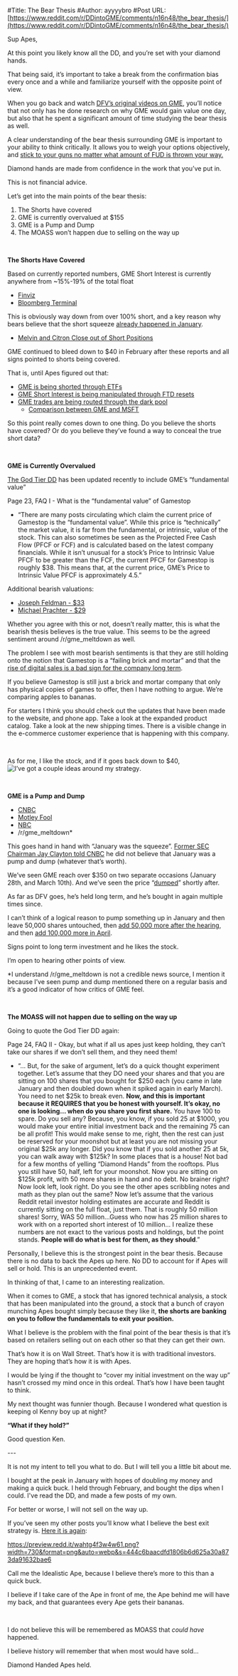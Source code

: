 #Title: The Bear Thesis
#Author: ayyyybro
#Post URL: [https://www.reddit.com/r/DDintoGME/comments/n16n48/the_bear_thesis/](https://www.reddit.com/r/DDintoGME/comments/n16n48/the_bear_thesis/)


Sup Apes,

At this point you likely know all the DD, and you’re set with your diamond hands.

That being said, it’s important to take a break from the confirmation bias every once and a while and familiarize yourself with the opposite point of view.

When you go back and watch [DFV’s original videos on GME](https://youtu.be/JWdWCtLMoU0), you’ll notice that not only has he done research on why GME would gain value one day, but also that he spent a significant amount of time studying the bear thesis as well.

A clear understanding of the bear thesis surrounding GME is important to your ability to think critically. It allows you to weigh your options objectively, and [stick to your guns no matter what amount of FUD is thrown your way.](https://www.reddit.com/r/wallstreetbets/comments/eoaua4/gamestop_2019_holiday_sales_down_275_yoy/fecbdv2?utm_source=share&utm_medium=web2x&context=3)

Diamond hands are made from confidence in the work that you’ve put in.

This is not financial advice.

Let’s get into the main points of the bear thesis:

1. The Shorts have covered
2. GME is currently overvalued at $155
3. GME is a Pump and Dump
4. The MOASS won’t happen due to selling on the way up

&#x200B;

**The Shorts Have Covered**

Based on currently reported numbers, GME Short Interest is currently anywhere from \~15%-19% of the total float

* [Finviz](https://finviz.com/quote.ashx?t=GME)
* [Bloomberg Terminal](https://www.reddit.com/r/DDintoGME/comments/mxasnb/gme_terminal_drop_4232021/)

This is obviously way down from over 100% short, and a key reason why bears believe that the short squeeze [already happened in January](https://www.bloomberg.com/news/articles/2021-02-01/gamestop-short-interest-plummets-in-a-sign-traders-are-covering).

* [Melvin and Citron Close out of Short Positions](https://www.bloomberg.com/news/articles/2021-01-27/melvin-capital-closes-out-its-gamestop-position-cnbc-reports#:~:text=Melvin%20Capital%20closed%20its%20position,%25%E2%80%9D%20in%20a%20YouTube%20video.)

GME continued to bleed down to $40 in February after these reports and all signs pointed to shorts being covered.

That is, until Apes figured out that:

* [GME is being shorted through ETFs](https://www.reddit.com/r/GME/comments/ljwo3v/serious_researchers_needed_now_i_think_i_know/)
* [GME Short Interest is being manipulated through FTD resets](https://www.reddit.com/r/GME/comments/mhv22h/the_si_is_fake_i_found_44000000_million_shorts/)
* [GME trades are being routed through the dark pool](https://www.reddit.com/r/Superstonk/comments/mpebkz/sells_through_the_major_exchanges_buys_through/)
   * [Comparison between GME and MSFT](https://www.reddit.com/r/Superstonk/comments/mq5598/a_lot_of_requests_to_post_a_comparison_of_level_2/)

So this point really comes down to one thing. Do you believe the shorts have covered? Or do you believe they’ve found a way to conceal the true short data?

&#x200B;

**GME is Currently Overvalued**

[The God Tier DD](https://iamnotafinancialadvisor.com/GME/) has been updated recently to include GME’s “fundamental value”

Page 23, FAQ I - What is the “fundamental value” of Gamestop

* “There are many posts circulating which claim the current price of Gamestop is the “fundamental value”. While this price is “technically” the market value, it is far from the fundamental, or intrinsic, value of the stock. This can also sometimes be seen as the Projected Free Cash Flow (PFCF or FCF) and is calculated based on the latest company financials. While it isn’t unusual for a stock’s Price to Intrinsic Value PFCF to be greater than the FCF, the current PFCF for Gamestop is roughly $38. This means that, at the current price, GME’s Price to Intrinsic Value PFCF is approximately 4.5.”

Additional bearish valuations:

* [Joseph Feldman - $33](https://tdameritradenetwork.com/video/rB4A-Hc0Gd2BdzteIVoA1g)
* [Michael Prachter - $29](https://www.yahoo.com/now/gamestop-great-company-massively-overvalued-220556101.html)

Whether you agree with this or not, doesn’t really matter, this is what the bearish thesis believes is the true value. This seems to be the agreed sentiment around /r/gme_meltdown as well.

The problem I see with most bearish sentiments is that they are still holding onto the notion that Gamestop is a “failing brick and mortar” and that the [rise of digital sales is a bad sign for the company long term](https://markets.businessinsider.com/news/stocks/gamestop-stock-price-prediction-reddit-trading-rival-competition-edward-woo-2021-4-1030297169).

If you believe Gamestop is still just a brick and mortar company that only has physical copies of games to offer, then I have nothing to argue. We’re comparing apples to bananas.

For starters I think you should check out the updates that have been made to the website, and phone app. Take a look at the expanded product catalog. Take a look at the new shipping times. There is a visible change in the e-commerce customer experience that is happening with this company.

&#x200B;

As for me, I like the stock, and if it goes back down to $40, ![I’ve got a couple ideas around my strategy](https://imgur.com/a/ZYteh65).

&#x200B;

**GME is a Pump and Dump**

* [CNBC](https://www.cnbc.com/2021/01/28/gamestop-now-called-a-pump-and-dump-scheme-what-you-need-to-know.html)
* [Motley Fool](https://www.fool.com/investing/2021/02/06/was-the-gamestop-phenomenon-just-one-big-pump-and/)
* [NBC](https://www.nbcnews.com/think/opinion/gamestop-trades-meme-investing-make-stocks-ponzi-scheme-hurts-little-ncna1257680)
* /r/gme_meltdown\*

This goes hand in hand with “January was the squeeze”. [Former SEC Chairman Jay Clayton told CNBC](https://www.cnbc.com/2021/02/19/jay-clayton-reddit-fueled-gamestop-frenzy-not-a-pump-and-dump-scheme.html) he did not believe that January was a pump and dump (whatever that’s worth).

We’ve seen GME reach over $350 on two separate occasions (January 28th, and March 10th). And we’ve seen the price “[dumped](https://www.reddit.com/r/GME/comments/mqyp5w/now_is_the_time_to_stay_ready_a_running_list_of/)” shortly after.

As far as DFV goes, he’s held long term, and he’s bought in again multiple times since.

I can’t think of a logical reason to pump something up in January and then leave 50,000 shares untouched, then [add 50,000 more after the hearing](https://www.reddit.com/r/wallstreetbets/comments/lnqgz8/gme_yolo_update_feb_19_2021/), and then [add 100,000 more in April](https://www.reddit.com/r/wallstreetbets/comments/msblc3/gme_yolo_update_apr_16_2021_final_update/).

Signs point to long term investment and he likes the stock.

I’m open to hearing other points of view.

\*I understand /r/gme_meltdown is not a credible news source, I mention it because I’ve seen pump and dump mentioned there on a regular basis and it’s a good indicator of how critics of GME feel.

&#x200B;

**The MOASS will not happen due to selling on the way up**

Going to quote the God Tier DD again:

Page 24, FAQ II - Okay, but what if all us apes just keep holding, they can’t take our shares if we don’t sell them, and they need them!

* “… But, for the sake of argument, let’s do a quick thought experiment together. Let’s assume that they DO need your shares and that you are sitting on 100 shares that you bought for $250 each (you came in late January and then doubled down when it spiked again in early March). You need to net $25k to break even. **Now, and this is important because it REQUIRES that you be honest with yourself. It’s okay, no one is looking… when do you share you first share.** You have 100 to spare. Do you sell any? Because, you know, if you sold 25 at $1000, you would make your entire initial investment back and the remaining 75 can be all profit! This would make sense to me, right, then the rest can just be reserved for your moonshot but at least you are not missing your original $25k any longer. Did you know that if you sold another 25 at 5k, you can walk away with $125k? In some places that is a house! Not bad for a few months of yelling “Diamond Hands” from the rooftops. Plus you still have 50, half, left for your moonshot. Now you are sitting on $125k profit, with 50 more shares in hand and no debt. No brainer right? Now look left, look right. Do you see the other apes scribbling notes and math as they plan out the same? Now let’s assume that the various Reddit retail investor holding estimates are accurate and Reddit is currently sitting on the full float, just them. That is roughly 50 million shares! Sorry, WAS 50 million…Guess who now has 25 million shares to work with on a reported short interest of 10 million… I realize these numbers are not exact to the various posts and holdings, but the point stands. **People will do what is best for them, as they should**.”

Personally, I believe this is the strongest point in the bear thesis. Because there is no data to back the Apes up here. No DD to account for if Apes will sell or hold. This is an unprecedented event.

In thinking of that, I came to an interesting realization.

When it comes to GME, a stock that has ignored technical analysis, a stock that has been manipulated into the ground, a stock that a bunch of crayon munching Apes bought simply because they like it, **the shorts are banking on you to follow the fundamentals to exit your position.**

What I believe is the problem with the final point of the bear thesis is that it’s based on retailers selling out on each other so that they can get their own.

That’s how it is on Wall Street. That’s how it is with traditional investors. They are hoping that’s how it is with Apes.

I would be lying if the thought to “cover my initial investment on the way up” hasn’t crossed my mind once in this ordeal. That’s how I have been taught to think.

My next thought was funnier though. Because I wondered what question is keeping ol Kenny boy up at night?

**“What if they hold?”**

Good question Ken.

\---

It is not my intent to tell you what to do. But I will tell you a little bit about me.

I bought at the peak in January with hopes of doubling my money and making a quick buck. I held through February, and bought the dips when I could. I've read the DD, and made a few posts of my own.

For better or worse, I will not sell on the way up.

If you’ve seen my other posts you’ll know what I believe the best exit strategy is. [Here it is again](https://www.reddit.com/r/GME/comments/mmo9kw/from_fake_shares_to_millionaires_common/):

https://preview.redd.it/wahtg4f3w4w61.png?width=730&format=png&auto=webp&s=444c6baacdfd1806b6d625a30a873da91632bae6

Call me the Idealistic Ape, because I believe there’s more to this than a quick buck.

I believe if I take care of the Ape in front of me, the Ape behind me will have my back, and that guarantees every Ape gets their bananas.

&#x200B;

I do not believe this will be remembered as MOASS that *could have* happened.

I believe history will remember that when most would have sold...

Diamond Handed Apes held.